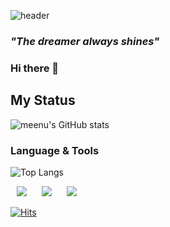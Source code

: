 ![header](https://capsule-render.vercel.app/api?type=waving&color=gradient&height=300&section=header&text=김민택%20meenu&fontSize=90)

### *"The dreamer always shines"*
### Hi there 👋
## My Status
![meenu's GitHub stats](https://github-readme-stats.vercel.app/api?username=taek0622&show_icons=true&theme=vision-friendly-dark)
### Language & Tools
![Top Langs](https://github-readme-stats.vercel.app/api/top-langs/?username=taek0622&layout=compact&theme=apprentice)

<!-- <code><a href="https://www.python.org/"><img height="20" src="https://raw.githubusercontent.com/github/explore/main/topics/python/python.png"></a></code> -->
<!-- <code><a href="https://www.djangoproject.com/"><img height="20" src="https://raw.githubusercontent.com/github/explore/main/topics/django/django.png"></a></code> -->
<!-- <code><a href="https://www.w3.org/html/logo/"><img height="20" src="https://raw.githubusercontent.com/github/explore/main/topics/html/html.png"></a></code> -->
<!-- <code><a href="https://www.w3.org/TR/CSS/#css"><img height="20" src="https://raw.githubusercontent.com/github/explore/main/topics/css/css.png"></a></code> -->
<!-- <code><a href="https://www.ecma-international.org/publications-and-standards/standards/ecma-262/"><img height="20" src="https://raw.githubusercontent.com/github/explore/main/topics/javascript/javascript.png"></a></code> -->
<!-- <code><a href="https://ko.reactjs.org/"><img height="20" src="https://raw.githubusercontent.com/github/explore/main/topics/react/react.png"></a></code> -->
<!-- <code><a href="https://www.gatsbyjs.com/"><img height="20" src="https://raw.githubusercontent.com/github/explore/main/topics/gatsby/gatsby.png"></a></code> -->
<!-- <code><a href="https://nodejs.org/ko/"><img height="20" src="https://raw.githubusercontent.com/github/explore/main/topics/nodejs/nodejs.png"></a></code> -->
<!-- <code><a href="https://www.nginx.com/"><img height="20" src="https://raw.githubusercontent.com/github/explore/main/topics/nginx/nginx.png"></a></code> -->
<!-- <code><a href="https://www.mysql.com/"><img height="20" src="https://raw.githubusercontent.com/github/explore/main/topics/mysql/mysql.png"></a></code> -->
<!-- <code><a href="https://www.php.net/"><img height="20" src="https://raw.githubusercontent.com/github/explore/main/topics/php/php.png"></a></code> -->
<!-- <code><a href="https://www.raspberrypi.org/"><img height="20" src="https://raw.githubusercontent.com/github/explore/main/topics/raspberry-pi/raspberry-pi.png"></a></code> -->
<!-- <code><a href="https://en.cppreference.com/w/"><img height="20" src="https://raw.githubusercontent.com/github/explore/main/topics/c/c.png"></a></code> -->
<!-- <code><a href="https://en.cppreference.com/w/"><img height="20" src="https://raw.githubusercontent.com/github/explore/main/topics/cpp/cpp.png"></a></code> -->
<!-- <code><a href="https://opencv.org/"><img height="20" src="https://raw.githubusercontent.com/github/explore/main/topics/opencv/opencv.png"></a></code>
<code><a href="https://docs.microsoft.com/ko-kr/dotnet/csharp/"><img height="20" src="https://raw.githubusercontent.com/github/explore/main/topics/csharp/csharp.png"></a></code> -->
<!-- <code><a href="https://unity.com/kr"><img height="20" src="https://raw.githubusercontent.com/github/explore/main/topics/unity/unity.png"></a></code> -->
<!-- <code><a href="https://www.java.com/ko/"><img height="20" src="https://raw.githubusercontent.com/github/explore/main/topics/java/java.png"></a></code> -->
<!-- <code><a href="https://kotlinlang.org/"><img height="20" src="https://raw.githubusercontent.com/github/explore/main/topics/kotlin/kotlin.png"></a></code> -->
<!-- <code><a href="https://developer.android.com/?hl=ko"><img height="20" src="https://raw.githubusercontent.com/github/explore/main/topics/android/android.png"></a></code> -->
<!-- <code><a href="https://www.figma.com/"><img height="20" src="https://raw.githubusercontent.com/github/explore/main/topics/figma/figma.png"></a></code> -->
<!-- <code><a href="https://www.apple.com/kr/ios/ios-15/?&mtid=209254jz40384&aosid=p238&mnid=syhAQKB4F-dc_mtid_209254jz40384_pcrid_554814771341_pgrid_128369994841_&cid=wwa-kr-kwgo-iphone-Brand-iOS-iOS-"><img height="20" src="https://raw.githubusercontent.com/github/explore/main/topics/ios/ios.png"></a></code> -->
<!-- <code><a href="https://developer.apple.com/kr/swift/"><img height="20" src="https://raw.githubusercontent.com/github/explore/main/topics/swift/swift.png"></a></code> -->
<!-- <code><a href="https://developer.apple.com/kr/xcode/swiftui/"><img height="20" src="https://raw.githubusercontent.com/github/explore/main/topics/swiftui/swiftui.png"></a></code> -->
<img
     src="http://img.shields.io/badge/-iOS-000000?style=flat&logo=iOS&logoColor=white"
     style="height : auto; margin-left : 10px; margin-right : 10px;"/>
<img
     src="http://img.shields.io/badge/-Swift-F05138?style=flat&logo=Swift&logoColor=white"
     style="height : auto; margin-left : 10px; margin-right : 10px;"/>
<img 
     src="http://img.shields.io/badge/-SwiftUI-1E88E5?style=flat&logo=Swift&logoColor=black"
     style="height : auto; margin-left : 10px; margin-right : 10px;"/>
     
[![Hits](https://hits.seeyoufarm.com/api/count/incr/badge.svg?url=https%3A%2F%2Fgithub.com%2Ftaek0622&count_bg=%2379C83D&title_bg=%23555555&icon=&icon_color=%23E7E7E7&title=hits&edge_flat=false)](https://hits.seeyoufarm.com)
<!--
**taek0622/taek0622** is a ✨ _special_ ✨ repository because its `README.md` (this file) appears on your GitHub profile.

Here are some ideas to get you started:

- 🔭 I’m currently working on ...
- 🌱 I’m currently learning ...
- 👯 I’m looking to collaborate on ...
- 🤔 I’m looking for help with ...
- 💬 Ask me about ...
- 📫 How to reach me: ...
- 😄 Pronouns: ...
- ⚡ Fun fact: ...
-->

